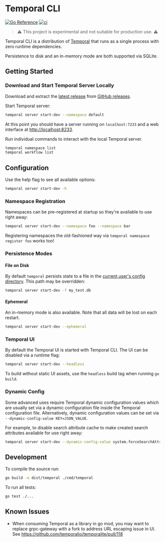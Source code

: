 # Temporal CLI

[![Go Reference](https://pkg.go.dev/badge/github.com/temporalio/cli.svg)](https://pkg.go.dev/github.com/temporalio/cli)
[![ci](https://github.com/temporalio/cli/actions/workflows/ci.yml/badge.svg)](https://github.com/temporalio/cli/actions/workflows/ci.yml)

> ⚠️ This project is experimental and not suitable for production use. ⚠️

Temporal CLI is a distribution of [Temporal](https://github.com/temporalio/temporal) that runs as a single process with zero runtime dependencies.

Persistence to disk and an in-memory mode are both supported via SQLite.

## Getting Started

### Download and Start Temporal Server Locally

Download and extract the [latest release](https://github.com/temporalio/cli/releases/latest) from [GitHub releases](https://github.com/temporalio/cli/releases).

Start Temporal server:

```bash
temporal server start-dev --namespace default
```

At this point you should have a server running on `localhost:7233` and a web interface at <http://localhost:8233>.

Run individual commands to interact with the local Temporal server.

```bash
temporal namespace list
temporal workflow list
```

## Configuration

Use the help flag to see all available options:

```bash
temporal server start-dev -h
```

### Namespace Registration

Namespaces can be pre-registered at startup so they're available to use right away:

```bash
temporal server start-dev --namespace foo --namespace bar
```

Registering namespaces the old-fashioned way via `temporal namespace register foo` works too!

### Persistence Modes

#### File on Disk

By default `temporal` persists state to a file in the [current user's config directory](https://pkg.go.dev/os#UserConfigDir). This path may be overridden:

```bash
temporal server start-dev -f my_test.db
```

#### Ephemeral

An in-memory mode is also available. Note that all data will be lost on each restart.

```bash
temporal server start-dev --ephemeral
```

### Temporal UI

By default the Temporal UI is started with Temporal CLI. The UI can be disabled via a runtime flag:

```bash
temporal server start-dev --headless
```

To build without static UI assets, use the `headless` build tag when running `go build`.

### Dynamic Config

Some advanced uses require Temporal dynamic configuration values which are usually set via a dynamic configuration file inside the Temporal configuration file. Alternatively, dynamic configuration values can be set via `--dynamic-config-value KEY=JSON_VALUE`.

For example, to disable search attribute cache to make created search attributes available for use right away:

```bash
temporal server start-dev --dynamic-config-value system.forceSearchAttributesCacheRefreshOnRead=true
```

## Development

To compile the source run:

```bash
go build -o dist/temporal ./cmd/temporal 
```

To run all tests:

```bash
go test ./...
```

## Known Issues

- When consuming Temporal as a library in go mod, you may want to replace grpc-gateway with a fork to address URL escaping issue in UI. See <https://github.com/temporalio/temporalite/pull/118>
